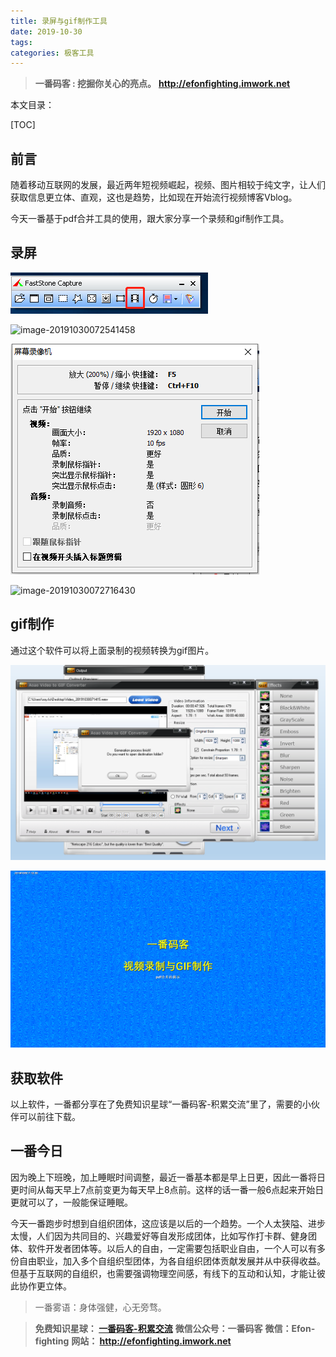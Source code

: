 ```yaml
---
title: 录屏与gif制作工具
date: 2019-10-30
tags: 
categories: 极客工具
---
```


> **一番码客 : 挖掘你关心的亮点。**
> **http://efonfighting.imwork.net**

本文目录：

[TOC]

## 前言

随着移动互联网的发展，最近两年短视频崛起，视频、图片相较于纯文字，让人们获取信息更立体、直观，这也是趋势，比如现在开始流行视频博客Vblog。

今天一番基于pdf合并工具的使用，跟大家分享一个录频和gif制作工具。

<!-- more -->

## 录屏

![image-20191030072456865](2019-10-30-录屏与gif制作工具/01.png)

![image-20191030072541458](D:\00_efonmark-blog\05-一番码客-极客工具\2019-10-30-录屏与gif制作工具\02.png)

![image-20191030072621355](2019-10-30-录屏与gif制作工具\03.png)

![image-20191030072716430](D:\00_efonmark-blog\05-一番码客-极客工具\2019-10-30-录屏与gif制作工具\04.png)



## gif制作

通过这个软件可以将上面录制的视频转换为gif图片。

![image-20191030073154120](2019-10-30-录屏与gif制作工具/05.png)

![image-20191030073154120](2019-10-30-录屏与gif制作工具/Video_20191030071415.gif)

## 获取软件

以上软件，一番都分享在了免费知识星球“一番码客-积累交流”里了，需要的小伙伴可以前往下载。

## 一番今日

因为晚上下班晚，加上睡眠时间调整，最近一番基本都是早上日更，因此一番将日更时间从每天早上7点前变更为每天早上8点前。这样的话一番一般6点起来开始日更就可以了，一般能保证睡眠。

今天一番跑步时想到自组织团体，这应该是以后的一个趋势。一个人太狭隘、进步太慢，人们因为共同目的、兴趣爱好等自发形成团体，比如写作打卡群、健身团体、软件开发者团体等。以后人的自由，一定需要包括职业自由，一个人可以有多份自由职业，加入多个自组织型团体，为各自组织团体贡献发展并从中获得收益。但基于互联网的自组织，也需要强调物理空间感，有线下的互动和认知，才能让彼此协作更立体。

> 一番雾语：身体强健，心无旁骛。



> **免费知识星球： [一番码客-积累交流]([wwww](https://t.zsxq.com/NRVBURr))**
> **微信公众号：一番码客**
> **微信：Efon-fighting**
> **网站： http://efonfighting.imwork.net**